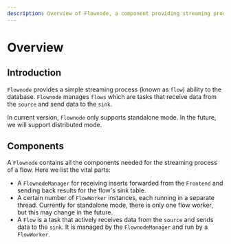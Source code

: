 ```yaml
---
description: Overview of Flownode, a component providing streaming process capabilities to the database, including its components and current limitations.
---
```


# Overview

## Introduction


`Flownode` provides a simple streaming process (known as `flow`) ability to the database. 
`Flownode` manages `flows` which are tasks that receive data from the `source` and send data to the `sink`.

In current version, `Flownode` only supports standalone mode. In the future, we will support distributed mode.

## Components

A `Flownode` contains all the components needed for the streaming process of a flow. Here we list the vital parts:

- A `FlownodeManager` for receiving inserts forwarded from the `Frontend` and sending back results for the flow's sink table.
- A certain number of `FlowWorker` instances, each running in a separate thread. Currently for standalone mode, there is only one flow worker, but this may change in the future.
- A `Flow` is a task that actively receives data from the `source` and sends data to the `sink`. It is managed by the `FlownodeManager` and run by a `FlowWorker`.